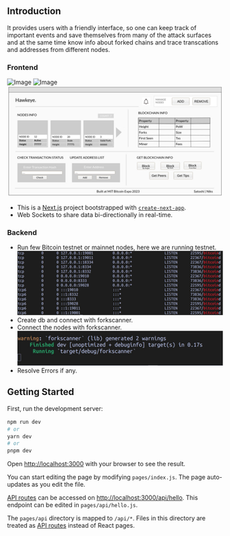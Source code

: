 ## Introduction

It provides users with a friendly interface, so one can keep track of important events and save themselves from many of the attack surfaces and at the same time know info about forked chains and trace transcations and addresses from different nodes.

### Frontend

![Image](https://d112y698adiu2z.cloudfront.net/photos/production/software_photos/002/463/161/datas/original.png)
![Image](https://d112y698adiu2z.cloudfront.net/photos/production/software_photos/002/463/160/datas/original.png)
![image](https://raw.githubusercontent.com/NIKU-SINGH/Hawkeye/main/public/images/design.jpeg)

- This is a [Next.js](https://nextjs.org/) project bootstrapped with [`create-next-app`](https://github.com/vercel/next.js/tree/canary/packages/create-next-app).
- Web Sockets to share data bi-directionally in real-time.

### Backend

- Run few Bitcoin testnet or mainnet nodes, here we are running testnet.
  ![Image](https://raw.githubusercontent.com/NIKU-SINGH/Hawkeye/main/public/images/code2.jpeg)
- Create db and connect with forkscanner.
- Connect the nodes with forkscanner.
  ![Image](https://raw.githubusercontent.com/NIKU-SINGH/Hawkeye/main/public/images/code1.jpg)
- Resolve Errors if any.

## Getting Started

First, run the development server:

```bash
npm run dev
# or
yarn dev
# or
pnpm dev
```

Open [http://localhost:3000](http://localhost:3000) with your browser to see the result.

You can start editing the page by modifying `pages/index.js`. The page auto-updates as you edit the file.

[API routes](https://nextjs.org/docs/api-routes/introduction) can be accessed on [http://localhost:3000/api/hello](http://localhost:3000/api/hello). This endpoint can be edited in `pages/api/hello.js`.

The `pages/api` directory is mapped to `/api/*`. Files in this directory are treated as [API routes](https://nextjs.org/docs/api-routes/introduction) instead of React pages.
